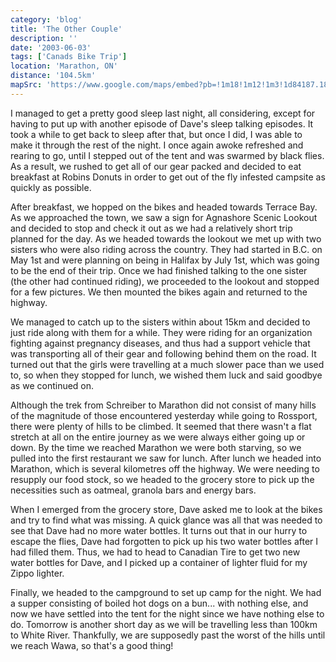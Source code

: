 ```yaml
---
category: 'blog'
title: 'The Other Couple'
description: ''
date: '2003-06-03'
tags: ['Canads Bike Trip']
location: 'Marathon, ON'
distance: '104.5km'
mapSrc: 'https://www.google.com/maps/embed?pb=!1m18!1m12!1m3!1d84187.1844783434!2d-86.4407686242178!3d48.746571328315!2m3!1f0!2f0!3f0!3m2!1i1024!2i768!4f13.1!3m3!1m2!1s0x4d438406564ae58b%3A0x22f18fe8b803e455!2sMarathon%2C%20ON!5e0!3m2!1sen!2sca!4v1609175601592!5m2!1sen!2sca'
---
```

I managed to get a pretty good sleep last night, all considering, except for having to put up with another episode of Dave's sleep talking episodes. It took a while to get back to sleep after that, but once I did, I was able to make it through the rest of the night. I once again awoke refreshed and rearing to go, until I stepped out of the tent and was swarmed by black flies. As a result, we rushed to get all of our gear packed and decided to eat breakfast at Robins Donuts in order to get out of the fly infested campsite as quickly as possible.

After breakfast, we hopped on the bikes and headed towards Terrace Bay. As we approached the town, we saw a sign for Agnashore Scenic Lookout and decided to stop and check it out as we had a relatively short trip planned for the day. As we headed towards the lookout we met up with two sisters who were also riding across the country. They had started in B.C. on May 1st and were planning on being in Halifax by July 1st, which was going to be the end of their trip. Once we had finished talking to the one sister (the other had continued riding), we proceeded to the lookout and stopped for a few pictures. We then mounted the bikes again and returned to the highway.

We managed to catch up to the sisters within about 15km and decided to just ride along with them for a while. They were riding for an organization fighting against pregnancy diseases, and thus had a support vehicle that was transporting all of their gear and following behind them on the road. It turned out that the girls were travelling at a much slower pace than we used to, so when they stopped for lunch, we wished them luck and said goodbye as we continued on.

Although the trek from Schreiber to Marathon did not consist of many hills of the magnitude of those encountered yesterday while going to Rossport, there were plenty of hills to be climbed. It seemed that there wasn't a flat stretch at all on the entire journey as we were always either going up or down. By the time we reached Marathon we were both starving, so we pulled into the first restaurant we saw for lunch. After lunch we headed into Marathon, which is several kilometres off the highway. We were needing to resupply our food stock, so we headed to the grocery store to pick up the necessities such as oatmeal, granola bars and energy bars.

When I emerged from the grocery store, Dave asked me to look at the bikes and try to find what was missing. A quick glance was all that was needed to see that Dave had no more water bottles. It turns out that in our hurry to escape the flies, Dave had forgotten to pick up his two water bottles after I had filled them. Thus, we had to head to Canadian Tire to get two new water bottles for Dave, and I picked up a container of lighter fluid for my Zippo lighter.

Finally, we headed to the campground to set up camp for the night. We had a supper consisting of boiled hot dogs on a bun... with nothing else, and now we have settled into the tent for the night since we have nothing else to do. Tomorrow is another short day as we will be travelling less than 100km to White River. Thankfully, we are supposedly past the worst of the hills until we reach Wawa, so that's a good thing!